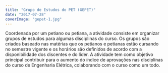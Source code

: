 ```yaml
---
title: "Grupo de Estudos do PET (GEPET)"
date: "2017-07-28"
coverImage: "gepet-1.jpg"
---
```


Coordenada por um petiano ou petiana, a atividade consiste em organizar grupos de estudos para algumas disciplinas do curso. Os grupos são criados baseado nas matérias que os petianos e petianas estão cursando no semestre vigente e os horários são definidos de acordo com a disponibilidade dos discentes e do líder. A atividade tem como objetivo principal contribuir para o aumento do índice de aprovações nas disciplinas do curso de Engenharia Elétrica, colaborando com o curso como um todo.
